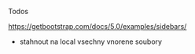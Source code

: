 Todos 

https://getbootstrap.com/docs/5.0/examples/sidebars/
- stahnout na local vsechny vnorene soubory